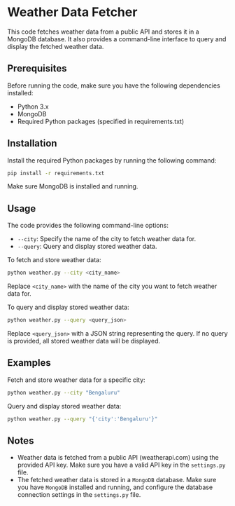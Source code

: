 # Weather Data Fetcher

This code fetches weather data from a public API and stores it in a MongoDB database. It also provides a command-line interface to query and display the fetched weather data.

## Prerequisites

Before running the code, make sure you have the following dependencies installed:

- Python 3.x
- MongoDB
- Required Python packages (specified in requirements.txt)

## Installation

Install the required Python packages by running the following command:

```bash
pip install -r requirements.txt
```

Make sure MongoDB is installed and running.

## Usage

The code provides the following command-line options:

- `--city`: Specify the name of the city to fetch weather data for.
- `--query`: Query and display stored weather data.

To fetch and store weather data:

```bash
python weather.py --city <city_name>
```

Replace `<city_name>` with the name of the city you want to fetch weather data for.

To query and display stored weather data:

```bash
python weather.py --query <query_json>
```

Replace `<query_json>` with a JSON string representing the query. If no query is provided, all stored weather data will be displayed.

## Examples

Fetch and store weather data for a specific city:

```bash
python weather.py --city "Bengaluru"
```

Query and display stored weather data:

```bash
python weather.py --query "{'city':'Bengaluru'}"
```

## Notes

- Weather data is fetched from a public API (weatherapi.com) using the provided API key. Make sure you have a valid API key in the `settings.py` file.
- The fetched weather data is stored in a `MongoDB` database. Make sure you have `MongoDB` installed and running, and configure the database connection settings in the `settings.py` file.
